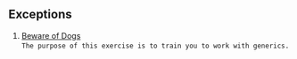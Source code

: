 ##  Exceptions
1. [Beware of Dogs](https://github.com/pp8a/Java_Basics_ENG/tree/main/Generics/beware-of-dogs) <br/> ```The purpose of this exercise is to train you to work with generics.```
